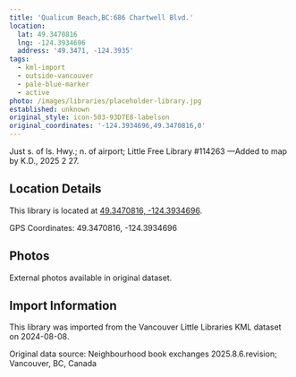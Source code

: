 ```yaml
---
title: 'Qualicum Beach,BC:686 Chartwell Blvd.'
location:
  lat: 49.3470816
  lng: -124.3934696
  address: '49.3471, -124.3935'
tags:
  - kml-import
  - outside-vancouver
  - pale-blue-marker
  - active
photo: /images/libraries/placeholder-library.jpg
established: unknown
original_style: icon-503-93D7E8-labelson
original_coordinates: '-124.3934696,49.3470816,0'
---
```

Just s. of Is. Hwy.; n. of airport; Little Free Library #114263
—Added to map by K.D., 2025 2 27.

## Location Details

This library is located at [49.3470816, -124.3934696](https://www.google.com/maps?q=49.3470816,-124.3934696).

GPS Coordinates: 49.3470816, -124.3934696

## Photos

External photos available in original dataset.

## Import Information

This library was imported from the Vancouver Little Libraries KML dataset on 2024-08-08.

Original data source: Neighbourhood book exchanges 2025.8.6.revision; Vancouver, BC, Canada
